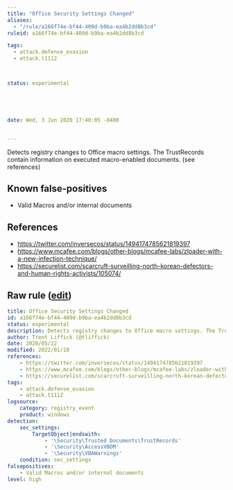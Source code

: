 ```yaml
---
title: "Office Security Settings Changed"
aliases:
  - "/rule/a166f74e-bf44-409d-b9ba-ea4b2dd8b3cd"
ruleid: a166f74e-bf44-409d-b9ba-ea4b2dd8b3cd

tags:
  - attack.defense_evasion
  - attack.t1112



status: experimental





date: Wed, 3 Jun 2020 17:40:05 -0400


---
```


Detects registry changes to Office macro settings. The TrustRecords contain information on executed macro-enabled documents. (see references)

<!--more-->


## Known false-positives

* Valid Macros and/or internal documents



## References

* https://twitter.com/inversecos/status/1494174785621819397
* https://www.mcafee.com/blogs/other-blogs/mcafee-labs/zloader-with-a-new-infection-technique/
* https://securelist.com/scarcruft-surveilling-north-korean-defectors-and-human-rights-activists/105074/


## Raw rule ([edit](https://github.com/SigmaHQ/sigma/edit/master/rules/windows/registry_event/registry_event_office_security.yml))
```yaml
title: Office Security Settings Changed
id: a166f74e-bf44-409d-b9ba-ea4b2dd8b3cd
status: experimental
description: Detects registry changes to Office macro settings. The TrustRecords contain information on executed macro-enabled documents. (see references)
author: Trent Liffick (@tliffick)
date: 2020/05/22
modified: 2022/01/10
references:
    - https://twitter.com/inversecos/status/1494174785621819397
    - https://www.mcafee.com/blogs/other-blogs/mcafee-labs/zloader-with-a-new-infection-technique/
    - https://securelist.com/scarcruft-surveilling-north-korean-defectors-and-human-rights-activists/105074/
tags:
    - attack.defense_evasion
    - attack.t1112
logsource:
    category: registry_event
    product: windows
detection:
    sec_settings:
        TargetObject|endswith:
            - '\Security\Trusted Documents\TrustRecords'
            - '\Security\AccessVBOM'
            - '\Security\VBAWarnings'
    condition: sec_settings
falsepositives:
    - Valid Macros and/or internal documents
level: high

```
